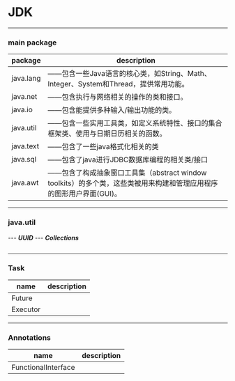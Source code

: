 <!--
 * @Descripttion: 
 * @version: 
 * @Author: fuanlei
 * @Date: 2019-10-25 11:15:04
 * @LastEditors: fuanlei
 * @LastEditTime: 2019-10-25 16:21:15
 -->
 # JDK
 ------

 ### main package
|package|description|
|-----|-------|
|java.lang|——包含一些Java语言的核心类，如String、Math、Integer、System和Thread，提供常用功能。|
|java.net|——包含执行与网络相关的操作的类和接口。|
|java.io|——包含能提供多种输入/输出功能的类。|
|java.util|——包含一些实用工具类，如定义系统特性、接口的集合框架类、使用与日期日历相关的函数。
|java.text|——包含了一些java格式化相关的类|
|java.sql|——包含了java进行JDBC数据库编程的相关类/接口|
|java.awt|——包含了构成抽象窗口工具集（abstract window toolkits）的多个类，这些类被用来构建和管理应用程序的图形用户界面(GUI)。
-------------

###  java.util

---  ***UUID***
--- ***Collections***
``` java
```

-----

### Task

|name|description|
|---|--|
|Future||
|Executor||

-------

### Annotations

|name|description|
|----|----|
|FunctionalInterface||
